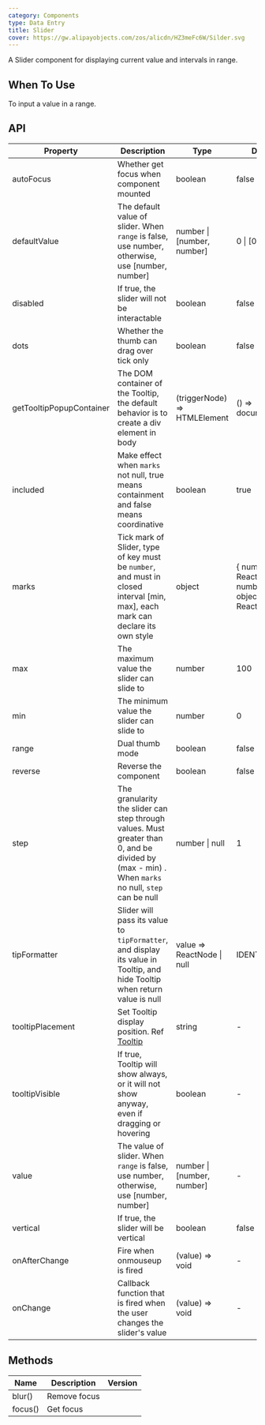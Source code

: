 ```yaml
---
category: Components
type: Data Entry
title: Slider
cover: https://gw.alipayobjects.com/zos/alicdn/HZ3meFc6W/Silder.svg
---
```


A Slider component for displaying current value and intervals in range.

## When To Use

To input a value in a range.

## API

| Property | Description | Type | Default | Version |
| --- | --- | --- | --- | --- |
| autoFocus | Whether get focus when component mounted | boolean | false |  |
| defaultValue | The default value of slider. When `range` is false, use number, otherwise, use \[number, number] | number \| \[number, number] | 0 \| \[0, 0] |  |
| disabled | If true, the slider will not be interactable | boolean | false |  |
| dots | Whether the thumb can drag over tick only | boolean | false |  |
| getTooltipPopupContainer | The DOM container of the Tooltip, the default behavior is to create a div element in body | (triggerNode) => HTMLElement | () => document.body |  |
| included | Make effect when `marks` not null, true means containment and false means coordinative | boolean | true |  |
| marks | Tick mark of Slider, type of key must be `number`, and must in closed interval \[min, max], each mark can declare its own style | object | { number: ReactNode } \| { number: { style: object, label: ReactNode } } |  |
| max | The maximum value the slider can slide to | number | 100 |  |
| min | The minimum value the slider can slide to | number | 0 |  |
| range | Dual thumb mode | boolean | false |  |
| reverse | Reverse the component | boolean | false |  |
| step | The granularity the slider can step through values. Must greater than 0, and be divided by (max - min) . When `marks` no null, `step` can be null | number \| null | 1 |  |
| tipFormatter | Slider will pass its value to `tipFormatter`, and display its value in Tooltip, and hide Tooltip when return value is null | value => ReactNode \| null | IDENTITY |  |
| tooltipPlacement | Set Tooltip display position. Ref [Tooltip](/components/tooltip/) | string | - |  |
| tooltipVisible | If true, Tooltip will show always, or it will not show anyway, even if dragging or hovering | boolean | - |  |
| value | The value of slider. When `range` is false, use number, otherwise, use \[number, number] | number \| \[number, number] | - |  |
| vertical | If true, the slider will be vertical | boolean | false |  |
| onAfterChange | Fire when onmouseup is fired | (value) => void | - |  |
| onChange | Callback function that is fired when the user changes the slider's value | (value) => void | - |  |

## Methods

| Name    | Description  | Version |
| ------- | ------------ | ------- |
| blur()  | Remove focus |         |
| focus() | Get focus    |         |
